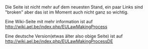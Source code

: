 Die Seite ist nicht mehr auf dem neuesten Stand, ein paar Links sind
\"broken\" aber das ist im Moment auch nicht ganz so wichtig.

Eine Wiki-Seite mit mehr information ist auf
<http://wiki.ael.be/index.php/EULawMakingProcess>

Eine deutsche Version(etwas älter also obige Seite) ist auf
<http://wiki.ael.be/index.php/EULawMakingProcessDE>
